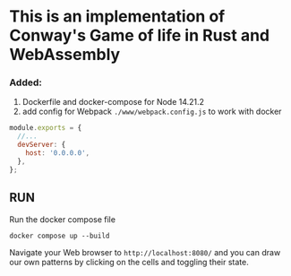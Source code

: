 # This is an implementation of Conway's Game of life in Rust and WebAssembly

### Added:

1.  Dockerfile and docker-compose for Node 14.21.2
2.  add config for Webpack `./www/webpack.config.js` to work with docker

```javascript
module.exports = {
  //...
  devServer: {
    host: '0.0.0.0',
  },
};
```

## RUN

Run the docker compose file

```
docker compose up --build

```

Navigate your Web browser to `http://localhost:8080/` and you can draw our own patterns by clicking on the cells and toggling their state.
